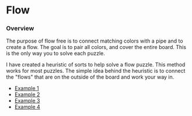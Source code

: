 Flow
====

### Overview
The purpose of flow free is to connect matching colors with a pipe and to create a flow. The goal is to pair all colors, and cover the entire board. This is the only way you to solve each puzzle.

I have created a heuristic of sorts to help solve a flow puzzle. This method works for most puzzles. The simple idea behind the heuristic is to connect the "flows" that are on the outside of the board and work your way in. 

- [Example 1](https://d3vv6lp55qjaqc.cloudfront.net/items/1e2b27241l3I103f423K/Screen%20Recording%202017-03-28%20at%2010.27%20AM.gif?X-CloudApp-Visitor-Id=1094421)
- [Example 2](https://d3vv6lp55qjaqc.cloudfront.net/items/0E1R212o3Z1s111u1r1Z/Screen%20Recording%202017-03-28%20at%2010.26%20AM.gif?X-CloudApp-Visitor-Id=1094421)
- [Example 3](https://d3vv6lp55qjaqc.cloudfront.net/items/3s3i2C0p0J202z2z2c0B/Screen%20Recording%202017-03-28%20at%2010.25%20AM.gif?X-CloudApp-Visitor-Id=1094421)
- [Example 4](https://d3vv6lp55qjaqc.cloudfront.net/items/3B3S3u083l30003i2Q0R/Screen%20Recording%202017-03-28%20at%2010.24%20AM.gif?X-CloudApp-Visitor-Id=1094421)
